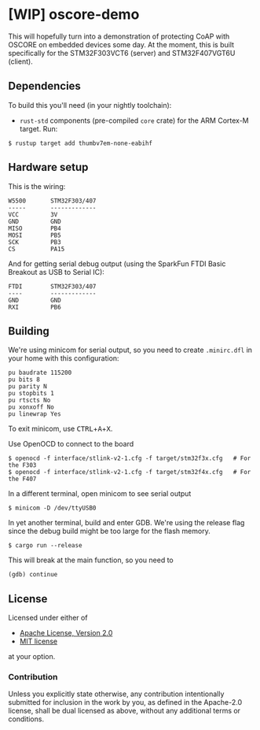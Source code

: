 # [WIP] oscore-demo

This will hopefully turn into a demonstration of protecting CoAP with OSCORE on
embedded devices some day.
At the moment, this is built specifically for the STM32F303VCT6 (server) and
STM32F407VGT6U (client).

## Dependencies

To build this you'll need (in your nightly toolchain):

- `rust-std` components (pre-compiled `core` crate) for the ARM Cortex-M
  target. Run:

```console
$ rustup target add thumbv7em-none-eabihf
```

## Hardware setup
This is the wiring:
```
W5500       STM32F303/407
-----       -------------
VCC         3V
GND         GND
MISO        PB4
MOSI        PB5
SCK         PB3
CS          PA15
```

And for getting serial debug output (using the SparkFun FTDI Basic Breakout as
USB to Serial IC):
```
FTDI        STM32F303/407
----        -------------
GND         GND
RXI         PB6
```

## Building
We're using minicom for serial output, so you need to create `.minirc.dfl` in
your home with this configuration:
```
pu baudrate 115200
pu bits 8
pu parity N
pu stopbits 1
pu rtscts No
pu xonxoff No
pu linewrap Yes
```
To exit minicom, use <kbd>CTRL</kbd>+<kbd>A</kbd>+<kbd>X</kbd>.

Use OpenOCD to connect to the board
```console
$ openocd -f interface/stlink-v2-1.cfg -f target/stm32f3x.cfg   # For the F303
$ openocd -f interface/stlink-v2-1.cfg -f target/stm32f4x.cfg   # For the F407
```
In a different terminal, open minicom to see serial output
```console
$ minicom -D /dev/ttyUSB0
```
In yet another terminal, build and enter GDB. We're using the release flag
since the debug build might be too large for the flash memory.
```console
$ cargo run --release
```
This will break at the main function, so you need to
```console
(gdb) continue
```

## License
Licensed under either of

 * [Apache License, Version 2.0](LICENSE-APACHE)
 * [MIT license](LICENSE-MIT)

at your option.

### Contribution

Unless you explicitly state otherwise, any contribution intentionally submitted
for inclusion in the work by you, as defined in the Apache-2.0 license, shall
be dual licensed as above, without any additional terms or conditions.
